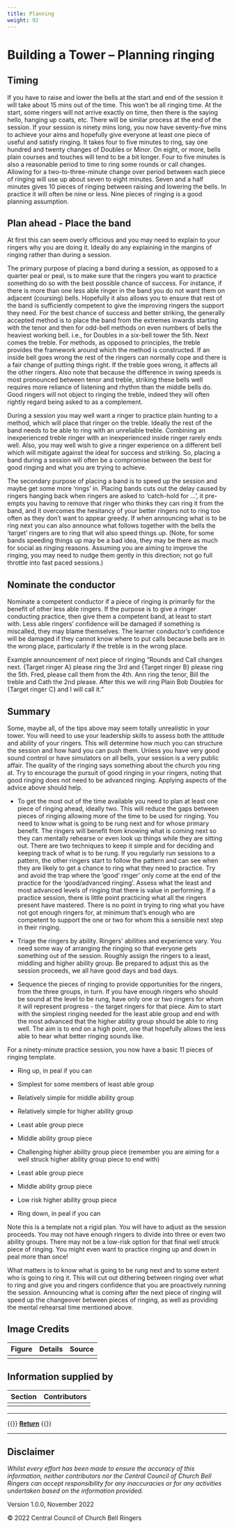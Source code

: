 ```yaml
---
title: Planning
weight: 92
---
```


# Building a Tower – Planning ringing 

## Timing  

If you have to raise and lower the bells at the start and end of the session it will take about 15 mins out of the time. This won’t be all ringing time. At the start, some ringers will not arrive exactly on time, then there is the saying hello, hanging up coats, etc. There will be similar process at the end of the session. If your session is ninety mins long, you now have seventy-five mins to achieve your aims and hopefully give everyone at least one piece of useful and satisfy ringing. It takes four to five minutes to ring, say one hundred and twenty changes of Doubles or Minor. On eight, or more, bells plain courses and touches will tend to be a bit longer. Four to five minutes is also a reasonable period to time to ring some rounds or call changes. Allowing for a two-to-three-minute change over period between each piece of ringing will use up about seven to eight minutes. Seven and a half minutes gives 10 pieces of ringing between raising and lowering the bells. In practice it will often be nine or less. Nine pieces of ringing is a good planning assumption. 

## Plan ahead - Place the band 

At first this can seem overly officious and you may need to explain to your ringers why you are doing it. Ideally do any explaining in the margins of ringing rather than during a session. 

The primary purpose of placing a band during a session, as opposed to a quarter peal or peal, is to make sure that the ringers you want to practice something do so with the best possible chance of success. For instance, if there is more than one less able ringer in the band you do not want them on adjacent (coursing) bells. Hopefully it also allows you to ensure that rest of the band is sufficiently competent to give the improving ringers the support they need. For the best chance of success and better striking, the generally accepted method is to place the band from the extremes inwards starting with the tenor and then for odd-bell methods on even numbers of bells the heaviest working bell. i.e., for Doubles in a six-bell tower the 5th. Next comes the treble. For methods, as opposed to principles, the treble provides the framework around which the method is constructed. If an inside bell goes wrong the rest of the ringers can normally cope and there is a fair change of putting things right. If the treble goes wrong, it affects all the other ringers. Also note that because the difference in swing speeds is most pronounced between tenor and treble, striking these bells well requires more reliance of listening and rhythm than the middle bells do. Good ringers will not object to ringing the treble, indeed they will often rightly regard being asked to as a complement. 

During a session you may well want a ringer to practice plain hunting to a method, which will place that ringer on the treble. Ideally the rest of the band needs to be able to ring with an unreliable treble. Combining an inexperienced treble ringer with an inexperienced inside ringer rarely ends well. Also, you may well wish to give a ringer experience on a different bell which will mitigate against the ideal for success and striking. So, placing a band during a session will often be a compromise between the best for good ringing and what you are trying to achieve. 

The secondary purpose of placing a band is to speed up the session and maybe get some more ‘rings’ in. Placing bands cuts out the delay caused by ringers hanging back when ringers are asked to ‘catch-hold for …’, it pre-empts you having to remove that ringer who thinks they can ring it from the band, and it overcomes the hesitancy of your better ringers not to ring too often as they don’t want to appear greedy. If when announcing what is to be ring next you can also announce what follows together with the bells the ‘target’ ringers are to ring that will also speed things up. (Note, for some bands speeding things up may be a bad idea, they may be there as much for social as ringing reasons. Assuming you are aiming to improve the ringing, you may need to nudge them gently in this direction; not go full throttle into fast paced sessions.) 

## Nominate the conductor 

Nominate a competent conductor if a piece of ringing is primarily for the benefit of other less able ringers. If the purpose is to give a ringer conducting practice, then give them a competent band, at least to start with. Less able ringers’ confidence will be damaged if something is miscalled, they may blame themselves. The learner conductor’s confidence will be damaged if they cannot know where to put calls because bells are in the wrong place, particularly if the treble is in the wrong place. 

Example announcement of next piece of ringing “Rounds and Call changes next. {Target ringer A} please ring the 3rd and {Target ringer B} please ring the 5th. Fred, please call them from the 4th. Ann ring the tenor, Bill the treble and Cath the 2nd please. After this we will ring Plain Bob Doubles for {Target ringer C} and I will call it.” 

## Summary 

Some, maybe all, of the tips above may seem totally unrealistic in your tower. You will need to use your leadership skills to assess both the attitude and ability of your ringers. This will determine how much you can structure the session and how hard you can push them. Unless you have very good sound control or have simulators on all bells, your session is a very public affair. The quality of the ringing says something about the church you ring at. Try to encourage the pursuit of good ringing in your ringers, noting that good ringing does not need to be advanced ringing. Applying aspects of the advice above should help. 

- To get the most out of the time available you need to plan at least one piece of ringing ahead, ideally two. This will reduce the gaps between pieces of ringing allowing more of the time to be used for ringing. You need to know what is going to be rung next and for whose primary benefit. The ringers will benefit from knowing what is coming next so they can mentally rehearse or even look up things while they are sitting out.  There are two techniques to keep it simple and for deciding and keeping track of what is to be rung. If you regularly run sessions to a pattern, the other ringers start to follow the pattern and can see when they are likely to get a chance to ring what they need to practice. Try and avoid the trap where the ‘good’ ringer’ only come at the end of the practice for the ‘good/advanced ringing’. Assess what the least and most advanced levels of ringing that there is value in performing. If a practice session, there is little point practicing what all the ringers present have mastered. There is no point in trying to ring what you have not got enough ringers for, at minimum that’s enough who are competent to support the one or two for whom this a sensible next step in their ringing. 

- Triage the ringers by ability. Ringers' abilities and experience vary. You need some way of arranging the ringing so that everyone gets something out of the session. Roughly assign the ringers to a least, middling and higher ability group. Be prepared to adjust this as the session proceeds, we all have good days and bad days. 

- Sequence the pieces of ringing to provide opportunities for the ringers, from the three groups, in turn. If you have enough ringers who should be sound at the level to be rung, have only one or two ringers for whom it will represent progress - the target ringers for that piece. Aim to start with the simplest ringing needed for the least able group and end with the most advanced that the higher ability group should be able to ring well. The aim is to end on a high point, one that hopefully allows the less able to hear what better ringing sounds like. 

For a ninety-minute practice session, you now have a basic 11 pieces of ringing template. 

- Ring up, in peal if you can 

- Simplest for some members of least able group 

- Relatively simple for middle ability group 

- Relatively simple for higher ability group 

- Least able group piece 

- Middle ability group piece 

- Challenging higher ability group piece (remember you are aiming for a well struck higher ability group piece to end with) 

- Least able group piece 

- Middle ability group piece 

- Low risk higher ability group piece 

- Ring down, in peal if you can 

Note this is a template not a rigid plan. You will have to adjust as the session proceeds. You may not have enough ringers to divide into three or even two ability groups. There may not be a low-risk option for that final well struck piece of ringing. You might even want to practice ringing up and down in peal more than once! 

What matters is to know what is going to be rung next and to some extent who is going to ring it. This will cut out dithering between ringing over what to ring and give you and ringers confidence that you are proactively running the session. Announcing what is coming after the next piece of ringing will speed up the changeover between pieces of ringing, as well as providing the mental rehearsal time mentioned above. 

## Image Credits

| Figure | Details | Source |
| :---: | --- | --- |
|  |  |  |

## Information supplied by 

| Section | Contributors |
| :---: | --- |
|  |  |

----

{{<hint info>}}
**[Return](../090-BuildingaTeam/)**
{{</hint>}}

----

## Disclaimer
 
*Whilst every effort has been made to ensure the accuracy of this information, neither contributors nor the Central Council of Church Bell Ringers can accept responsibility for any inaccuracies or for any activities undertaken based on the information provided.*

Version 1.0.0, November 2022

© 2022 Central Council of Church Bell Ringers
